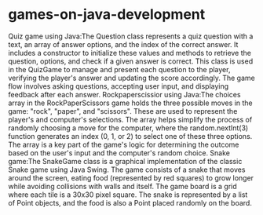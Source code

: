 # games-on-java-development
Quiz game using Java:The Question class represents a quiz question with a text, an array of answer options, and the index of the correct answer. It includes a constructor to initialize these values and methods to retrieve the question, options, and check if a given answer is correct. This class is used in the QuizGame to manage and present each question to the player, verifying the player's answer and updating the score accordingly. The game flow involves asking questions, accepting user input, and displaying feedback after each answer.
Rockpaperscissior using Java:The choices array in the RockPaperScissors game holds the three possible moves in the game: "rock", "paper", and "scissors". These are used to represent the player's and computer's selections. The array helps simplify the process of randomly choosing a move for the computer, where the random.nextInt(3) function generates an index (0, 1, or 2) to select one of these three options. The array is a key part of the game's logic for determining the outcome based on the user's input and the computer's random choice.
Snake game:The SnakeGame class is a graphical implementation of the classic Snake game using Java Swing. The game consists of a snake that moves around the screen, eating food (represented by red squares) to grow longer while avoiding collisions with walls and itself. The game board is a grid where each tile is a 30x30 pixel square. The snake is represented by a list of Point objects, and the food is also a Point placed randomly on the board.
